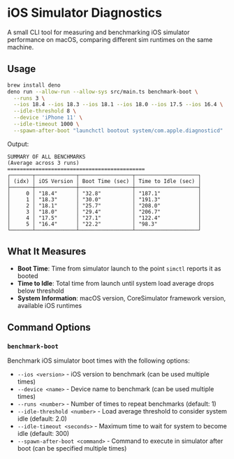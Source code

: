 # iOS Simulator Diagnostics

A small CLI tool for measuring and benchmarking iOS simulator performance on macOS, comparing different sim runtimes on the same machine.


## Usage

```bash
brew install deno
deno run --allow-run --allow-sys src/main.ts benchmark-boot \
  --runs 3 \
  --ios 18.4 --ios 18.3 --ios 18.1 --ios 18.0 --ios 17.5 --ios 16.4 \
  --idle-threshold 8 \
  --device 'iPhone 11' \
  --idle-timeout 1000 \
  --spawn-after-boot "launchctl bootout system/com.apple.diagnosticd"
```

Output:

```
SUMMARY OF ALL BENCHMARKS
(Average across 3 runs)
============================================
┌───────┬─────────────┬─────────────────┬────────────────────┐
│ (idx) │ iOS Version │ Boot Time (sec) │ Time to Idle (sec) │
├───────┼─────────────┼─────────────────┼────────────────────┤
│     0 │ "18.4"      │ "32.8"          │ "187.1"            │
│     1 │ "18.3"      │ "30.0"          │ "191.3"            │
│     2 │ "18.1"      │ "25.7"          │ "208.0"            │
│     3 │ "18.0"      │ "29.4"          │ "206.7"            │
│     4 │ "17.5"      │ "27.1"          │ "122.4"            │
│     5 │ "16.4"      │ "22.2"          │ "98.3"             │
└───────┴─────────────┴─────────────────┴────────────────────┘
```

## What It Measures

- **Boot Time**: Time from simulator launch to the point `simctl` reports it as booted
- **Time to Idle**: Total time from launch until system load average drops below threshold
- **System Information**: macOS version, CoreSimulator framework version, available iOS runtimes

## Command Options

### `benchmark-boot`

Benchmark iOS simulator boot times with the following options:

- `--ios <version>` - iOS version to benchmark (can be used multiple times)
- `--device <name>` - Device name to benchmark (can be used multiple times)  
- `--runs <number>` - Number of times to repeat benchmarks (default: 1)
- `--idle-threshold <number>` - Load average threshold to consider system idle (default: 2.0)
- `--idle-timeout <seconds>` - Maximum time to wait for system to become idle (default: 300)
- `--spawn-after-boot <command>` - Command to execute in simulator after boot (can be specified multiple times)



